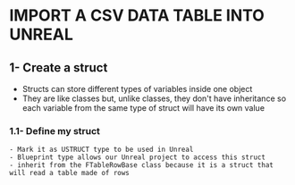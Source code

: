 # IMPORT A CSV DATA TABLE INTO UNREAL

## 1- Create a struct
   - Structs can store different types of variables inside one object
   - They are like classes but, unlike classes, they don't have inheritance so each variable from the same type of struct will have its own value 
  
  
### 1.1- Define my struct
    - Mark it as USTRUCT type to be used in Unreal
    - Blueprint type allows our Unreal project to access this struct 
    - inherit from the FTableRowBase class because it is a struct that will read a table made of rows
